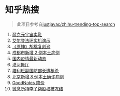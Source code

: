 # 知乎热搜

> 此项目参考自[justjavac/zhihu-trending-top-search](https://github.com/justjavac/zhihu-trending-top-search/blob/main/utils.ts)

<!-- BEGIN -->
  <!-- 最后更新时间:Fri Nov 05 2021 01:54:11 GMT+0000 (Coordinated Universal Time) -->
  1. [耐克元宇宙卖鞋](https://www.zhihu.com/search?q=元宇宙)
1. [艾尔登法环实机演示](https://www.zhihu.com/search?q=艾尔登法环)
1. [《原神》胡桃复刻池](https://www.zhihu.com/search?q=原神)
1. [成都市新增 2 例本土病例](https://www.zhihu.com/search?q=成都疫情)
1. [国内疫情最新动态](https://www.zhihu.com/search?q=国内疫情)
1. [漠河舞厅](https://www.zhihu.com/search?q=漠河舞厅)
1. [塔利班副国防部长遭枪杀](https://www.zhihu.com/search?q=塔利班)
1. [北京新增 8 例本土确诊病例](https://www.zhihu.com/search?q=北京疫情)
1. [GoodNotes 降价](https://www.zhihu.com/search?q=goodnotes)
1. [微念所持李子柒股权被冻结](https://www.zhihu.com/search?q=李子柒)
  <!-- END -->